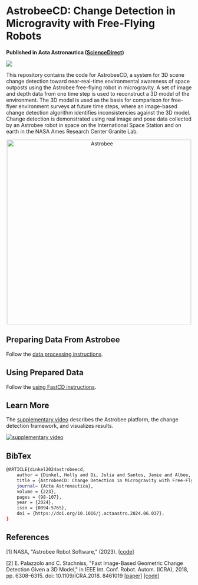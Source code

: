 # AstrobeeCD: Change Detection in Microgravity with Free-Flying Robots
**Published in Acta Astronautica ([ScienceDirect](https://www.sciencedirect.com/science/article/pii/S0094576524003539))**

<p>
  <a href="https://github.com/hollydinkel/astrobeecd/actions/workflows/build.yml?query=branch%3Amaster" alt="GitHub Actions">
    <img src="https://img.shields.io/github/actions/workflow/status/hollydinkel/astrobeecd/build.yml?branch=master">
  </a>
</p>

This repository contains the code for AstrobeeCD, a system for 3D scene change detection toward near-real-time environmental awareness of space outposts using the Astrobee free-flying robot in microgravity. A set of image and depth data from one time step is used to reconstruct a 3D model of the environment. The 3D model is used as the basis for comparison for free-flyer environment surveys at future time steps, where an image-based change detection algorithm identifies inconsistencies against the 3D model. Change detection is demonstrated using real image and pose data collected by an Astrobee robot in space on the International Space Station and on earth in the NASA Ames Research Center Granite Lab.

<p align="center">
  <img src="images/astrobee-iss.gif" width="500" title="Astrobee">
</p>

## Preparing Data From Astrobee

Follow the [data processing instructions](https://github.com/hollydinkel/astrobee_change_detection/blob/master/docs/data_processing.md).

## Using Prepared Data

Follow the [using FastCD instructions](https://github.com/hollydinkel/astrobee_change_detection/blob/master/docs/using_fastcd.md).

## Learn More

The [supplementary video](https://www.youtube.com/watch?v=VfjV-zwFEtU) describes the Astrobee platform, the change detection framework, and visualizes results.

[![supplementary video](https://img.youtube.com/vi/VfjV-zwFEtU/0.jpg)](https://www.youtube.com/watch?v=VfjV-zwFEtU)

## BibTex

```bash
@ARTICLE{dinkel2024astrobeecd,
    author = {Dinkel, Holly and Di, Julia and Santos, Jamie and Albee, Keenan and Borges, Paulo V.K. and Gouveia Moreira, Marina and Soussan, Ryan and Alexandrov, Oleg and Coltin, Brian and Smith, Trey},
    title = {AstrobeeCD: Change Detection in Microgravity with Free-Flying Robots},
    journal= {Acta Astronautica},
    volume = {223},
    pages = {98-107},
    year = {2024},
    issn = {0094-5765},
    doi = {https://doi.org/10.1016/j.actaastro.2024.06.037},
}
```

## **References**
<a id="1">[1]</a> 
NASA, "Astrobee Robot Software," (2023). [[code]](https://github.com/nasa/astrobee)

<a id="2">[2]</a> 
E. Palazzolo and C. Stachniss, "Fast Image-Based Geometric Change Detection Given a 3D Model," in IEEE Int. Conf. Robot. Autom. (ICRA), 2018, pp. 6308–6315. doi: 10.1109/ICRA.2018.
8461019 [[paper]](https://ieeexplore.ieee.org/document/8461019) [[code]](https://github.com/PRBonn/fast_change_detection)
